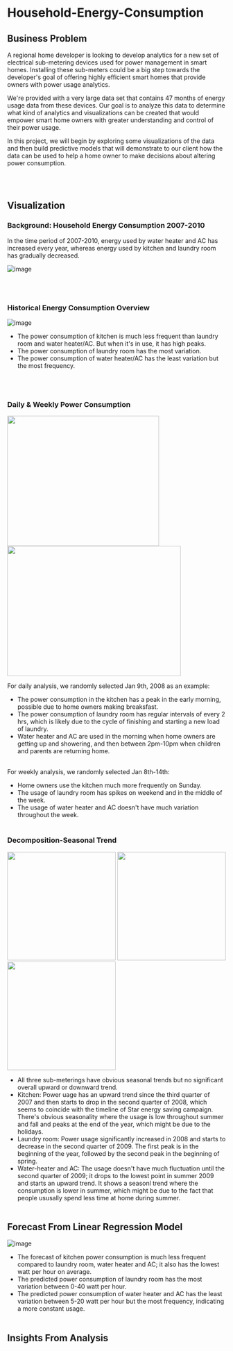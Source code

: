 # Household-Energy-Consumption
## Business Problem
A regional home developer is looking to develop analytics for a new set of electrical sub-metering devices used for power management in smart homes. Installing these sub-meters could be a big step towards the developer's goal of offering highly efficient smart homes that provide owners with power usage analytics.

We're provided with a very large data set that contains 47 months of energy usage data from these devices. Our goal is to analyze this data to determine what kind of analytics and visualizations can be created that would empower smart home owners with greater understanding and control of their power usage.

In this project, we will begin by exploring some visualizations of the data and then build predictive models that will demonstrate to our client how the data can be used to help a home owner to make decisions about altering power consumption.

<br/><br/>
## Visualization
### Background: Household Energy Consumption 2007-2010
In the time period of 2007-2010, energy used by water heater and AC has increased every year, whereas energy used by kitchen and laundry room has gradually decreased.

![image](https://user-images.githubusercontent.com/57699414/80930401-98f0e880-8d70-11ea-9543-3583a2900d2c.png)


<br/><br/>
### Historical Energy Consumption Overview

![image](https://user-images.githubusercontent.com/57699414/80930815-20d7f200-8d73-11ea-85bc-f9a05e22bb57.png)

- The power consumption of kitchen is much less frequent than laundry room and water heater/AC. But when it's in use, it has high peaks.
- The power consumption of laundry room has the most variation.
- The power consumption of water heater/AC has the least variation but the most frequency.


<br/><br/>
### Daily & Weekly Power Consumption

<p float="left">
   <img src="https://user-images.githubusercontent.com/57699414/80933395-cb0a4680-8d80-11ea-8ae4-4edf35d90082.png"
	height="300" width="350" />
   <img src="https://user-images.githubusercontent.com/57699414/80933786-43bdd280-8d82-11ea-9bda-68f1f80585b9.png"
	height="300" width="400" />
</p>

For daily analysis, we randomly selected Jan 9th, 2008 as an example:
- The power consumption in the kitchen has a peak in the early morning, possible due to home owners making breaksfast.
- The power consumption of laundry room has regular intervals of every 2 hrs, which is likely due to the cycle of finishing and starting a new load of laundry.
- Water heater and AC are used in the morning when home owners are getting up and showering, and then between 2pm-10pm when children and parents are returning home.
<br/><br/>

For weekly analysis, we randomly selected Jan 8th-14th:
- Home owners use the kitchen much more frequently on Sunday.
- The usage of laundry room has spikes on weekend and in the middle of the week.
- The usage of water heater and AC doesn't have much variation throughout the week.
<br/><br/>


### Decomposition-Seasonal Trend

<p float="left">
   <img src="https://user-images.githubusercontent.com/57699414/80935458-efb6ec00-8d89-11ea-961f-9f68cba3b2e3.png"
	height="250" width="250" />
   <img src="https://user-images.githubusercontent.com/57699414/80935483-137a3200-8d8a-11ea-87dc-87b749ae25d3.png"
	height="250" width="250" />
   <img src="https://user-images.githubusercontent.com/57699414/80935498-22f97b00-8d8a-11ea-8508-a43eedf11fe2.png"
	height="250" width="250" />
</p>

- All three sub-meterings have obvious seasonal trends but no significant overall upward or downward trend.
- Kitchen:
Power uage has an upward trend since the third quarter of 2007 and then starts to drop in the second quarter of 2008, which seems to coincide with the timeline of Star energy saving campaign. There's obvious seasonality where the usage is low throughout summer and fall and peaks at the end of the year, which might be due to the holidays.
- Laundry room:
Power usage significantly increased in 2008 and starts to decrease in the second quarter of 2009. The first peak is in the beginning of the year, followed by the second peak in the beginning of spring.
- Water-heater and AC:
The usage doesn't have much fluctuation until the second quarter of 2009; it drops to the lowest point in summer 2009 and starts an upward trend. It shows a seasonl trend where the consumption is lower in summer, which might be due to the fact that people ususally spend less time at home during summer.
<br/><br/>

## Forecast From Linear Regression Model

![image](https://user-images.githubusercontent.com/57699414/80935812-9cde3400-8d8b-11ea-9b90-bd6016b66400.png)

- The forecast of kitchen power consumption is much less frequent compared to laundry room, water heater and AC; it also has the lowest watt per hour on average.
- The predicted power consumption of laundry room has the most variation between 0-40 watt per hour.
- The predicted power consumption of water heater and AC has the least variation between 5-20 watt per hour but the most frequency, indicating a more constant usage.
<br/><br/>

## Insights From Analysis







